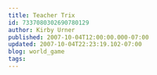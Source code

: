 ```yaml
---
title: Teacher Trix
id: 7337080302690780129
author: Kirby Urner
published: 2007-10-04T12:00:00.000-07:00
updated: 2007-10-04T22:23:19.102-07:00
blog: world_game
tags: 
---
```


